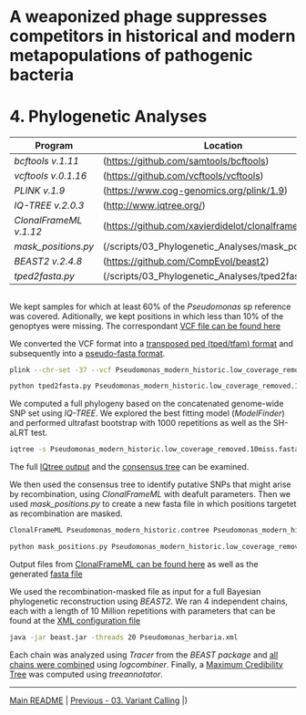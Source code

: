 # A weaponized phage suppresses competitors in historical and modern metapopulations of pathogenic bacteria
# 4. Phylogenetic Analyses

Program                  | Location
------------------------ | ----------------------------
*bcftools v.1.11*        | (https://github.com/samtools/bcftools)
*vcftools v.0.1.16*      | (https://github.com/vcftools/vcftools)
*PLINK v.1.9*            | (https://www.cog-genomics.org/plink/1.9)
*IQ-TREE v.2.0.3*        | (http://www.iqtree.org/)
*ClonalFrameML v.1.12*   | (https://github.com/xavierdidelot/clonalframeml)
*mask_positions.py*      | (/scripts/03_Phylogenetic_Analyses/mask_positions.py)
*BEAST2 v.2.4.8*         | (https://github.com/CompEvol/beast2)
*tped2fasta.py*          | (/scripts/03_Phylogenetic_Analyses/tped2fasta.py)


## 

We kept samples for which at least 60% of the *Pseudomonas* sp reference was covered. Aditionally, we kept positions in which less than 10% of the genoptyes were missing. The correspondant [VCF file can be found here](/data/04_Phylogenetic_Analyses/Pseudomonas_modern_historic.low_coverage_removed.10miss.vcf.gz)

We converted the VCF format into a [transposed ped (tped/tfam) format](/data/04_Phylogenetic_Analyses/Pseudomonas_modern_historic.low_coverage_removed.10miss.tped.gz) and subsequently into a [pseudo-fasta format](/data/04_Phylogenetic_Analyses/Pseudomonas_modern_historic.low_coverage_removed.10miss.fasta.gz).

```bash
plink --chr-set -37 --vcf Pseudomonas_modern_historic.low_coverage_removed.10miss.vcf.gz --recode transpose --out Pseudomonas_modern_historic.low_coverage_removed.10miss

python tped2fasta.py Pseudomonas_modern_historic.low_coverage_removed.10miss > Pseudomonas_modern_historic.low_coverage_removed.10miss.fasta
``` 

We computed a full phylogeny based on the concatenated genome-wide SNP set using *IQ-TREE*. We explored the best fitting model (*ModelFinder*) and performed ultrafast bootstrap with 1000 repetitions as well as the SH-aLRT test.
```bash
iqtree -s Pseudomonas_modern_historic.low_coverage_removed.10miss.fasta --alrt 1000 -B 1000 --prefix Pseudomonas_modern_historic -T 20
```

The full [IQtree output](/data/04_Phylogenetic_Analyses/Pseudomonas_modern_historic.iqtree) and the [consensus tree](/data/04_Phylogenetic_Analyses/Pseudomonas_modern_historic.contree) can be examined.

We then used the consensus tree to identify putative SNPs that might arise by recombination, using *ClonalFrameML* with deafult parameters. Then we used *mask_positions.py* to create a new fasta file in which positions targetet as recombination are masked.
```bash
ClonalFrameML Pseudomonas_modern_historic.contree Pseudomonas_modern_historic.low_coverage_removed.10miss.fasta

python mask_positions.py Pseudomonas_modern_historic.low_coverage_removed.10miss.fasta Pseudomonas_herbaria.CFML.importation_status.txt > Pseudomonas_herbaria.CFML.masked.fasta
```

Output files from [ClonalFrameML can be found here](/data/04_Phylogenetic_Analyses/ClonalFrameML/) as well as the generated [fasta file](/data/04_Phylogenetic_Analyses/Pseudomonas_herbaria.CFML.masked.fasta)

We used the recombination-masked file as input for a full Bayesian phylogenetic reconstruction using *BEAST2*. We ran 4 independent chains, each with a length of 10 Million repetitions with parameters that can be found at the [XML configuration file](/data/04_Phylogenetic_Analyses/BEAST2/Pseudomonas_herbaria.xml)
```bash
java -jar beast.jar -threads 20 Pseudomonas_herbaria.xml
```

Each chain was analyzed using *Tracer* from the *BEAST package* and [all chains were combined](/data/04_Phylogenetic_Analyses/BEAST2/Pseudomonas_herbaria.COMBINED.log.gz) using *logcombiner*. Finally, a [Maximum Credibility Tree](/data/04_Phylogenetic_Analyses/BEAST2/Pseudomonas_herbaria.COMBINED.MC.tree) was computed using *treeannotator*.

---
[Main README](/README.md) | [Previous - 03. Variant Calling](/03_Variant_Calling.md) |)
